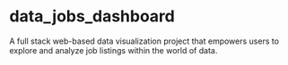 # data_jobs_dashboard
A full stack web-based data visualization project that empowers users to explore and analyze job listings within the world of data.  
